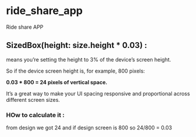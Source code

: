 # ride_share_app
Ride share APP

## **SizedBox(height: size.height * 0.03)** :

means you’re setting the height to 3% of the device’s screen height.

So if the device screen height is, for example, 800 pixels:

**0.03 * 800 = 24 pixels of vertical space.**

It’s a great way to make your UI spacing responsive and proportional across different screen sizes.


### HOw to calculate it :

from design  we got 24 and if design screen is 800 so 24/800 = 0.03



